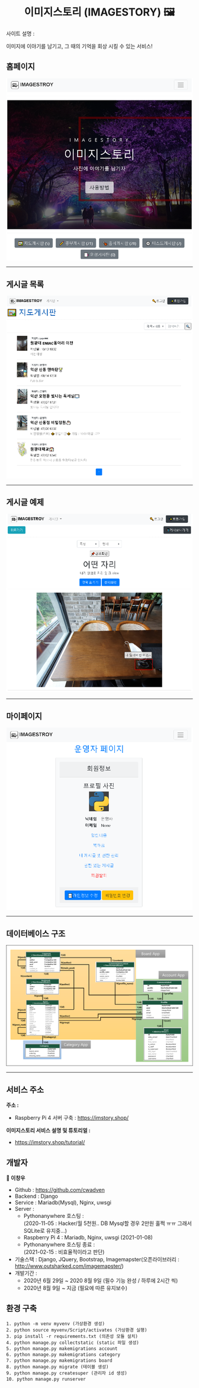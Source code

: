 <h1 align="center">이미지스토리 (IMAGESTORY) 🖼</h1>

사이트 설명 :

이미지에 이야기를 남기고, 그 때의 기억을 회상 시킬 수 있는 서비스!

## 홈페이지
<p>
<img alt="imagestory" src="https://github.com/cwadven/imagestory_site/blob/master/asset/imagestory_page.png?raw=true"/>
</p>
<hr>

## 게시글 목록
<p>
<img alt="imagestory" src="https://github.com/cwadven/imagestory_site/blob/master/asset/imagestory_example2.png?raw=true"/>
</p>
<hr>

## 게시글 예제
<p>
<img alt="imagestory" src="https://github.com/cwadven/imagestory_site/blob/master/asset/imagestory_example1.png?raw=true"/>
</p>
<hr>

## 마이페이지
<p>
<img alt="imagestory" src="https://github.com/cwadven/imagestory_site/blob/master/asset/imagestory_example3.png?raw=true"/>
</p>
<hr>

## 데이터베이스 구조
<p>
<img alt="imagestory" src="https://github.com/cwadven/imagestory_site/blob/master/asset/db_schema.png?raw=true"/>
</p>

---

## 서비스 주소
**주소 :**<br>

- Raspberry Pi 4 서버 구축 : https://imstory.shop/


**이미지스토리 서비스 설명 및 튜토리얼 :**<br>

- https://imstory.shop/tutorial/

## 개발자

**👤 이창우**

- Github : https://github.com/cwadven
- Backend : Django
- Service : Mariadb(Mysql), Nginx, uwsgi
- Server : 
    - Pythonanywhere 호스팅 : <br>(2020-11-05 : Hacker/월 5천원.. DB Mysql할 경우 2만원 훌쩍 ㅠㅠ 그래서 SQLite로 유지중...)
    - Raspberry Pi 4 : Mariadb, Nginx, uwsgi (2021-01-08)
    - Pythonanywhere 호스팅 종료 : <br>(2021-02-15 : 비효율적이라고 판단)
- 기술스택 : Django, JQuery, Bootstrap, Imagemapster(오픈라이브러리 : http://www.outsharked.com/imagemapster/)
- 개발기간 : <br>
    - 2020년 6월 29일 ~ 2020 8월 9일 (필수 기능 완성 / 하루에 2시간 씩)
    - 2020년 8월 9일 ~ 지금 (필요에 따른 유지보수)

## 환경 구축

~~~
1. python -m venv myvenv (가상환경 생성)
2. python source myvenv/Script/activates (가상환경 실행)
3. pip install -r requirements.txt (의존성 모듈 설치)
4. python manage.py collectstatic (static 파일 생성)
5. python manage.py makemigrations account
6. python manage.py makemigrations category
7. python manage.py makemigrations board
8. python manage.py migrate (테이블 생성)
9. python manage.py createsuper (관리자 id 생성)
10. python manage.py runserver
~~~
